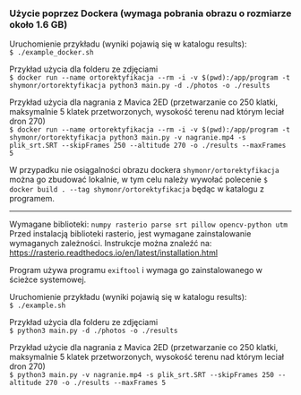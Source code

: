 ### Użycie poprzez Dockera (wymaga pobrania obrazu o rozmiarze około 1.6 GB)

Uruchomienie przykładu (wyniki pojawią się w katalogu results):  
`$ ./example_docker.sh`

Przykład użycia dla folderu ze zdjęciami  
`$ docker run --name ortorektyfikacja --rm -i -v $(pwd):/app/program -t shymonr/ortorektyfikacja python3 main.py -d ./photos -o ./results`  
  
Przykład użycia dla nagrania z Mavica 2ED (przetwarzanie co 250 klatki, maksymalnie 5 klatek przetworzonych, wysokość terenu nad którym leciał dron 270)  
`$ docker run --name ortorektyfikacja --rm -i -v $(pwd):/app/program -t shymonr/ortorektyfikacja python3 main.py -v nagranie.mp4 -s plik_srt.SRT --skipFrames 250 --altitude 270 -o ./results --maxFrames 5`    


W przypadku nie osiągalności obrazu dockera `shymonr/ortorektyfikacja` można go zbudować lokalnie, w tym celu należy wywołać polecenie `$ docker build . --tag shymonr/ortorektyfikacja` będąc w katalogu z programem.

---

Wymagane biblioteki:
`numpy rasterio parse srt pillow opencv-python utm`  
Przed instalacją biblioteki rasterio, jest wymagane zainstalowanie wymaganych zależności. Instrukcje można znaleźć na: https://rasterio.readthedocs.io/en/latest/installation.html

Program używa programu `exiftool` i wymaga go zainstalowanego w ścieżce systemowej.

Uruchomienie przykładu (wyniki pojawią się w katalogu results):  
`$ ./example.sh`

Przykład użycia dla folderu ze zdjęciami  
`$ python3 main.py -d ./photos -o ./results`

Przykład użycie dla nagrania z Mavica 2ED (przetwarzanie co 250 klatki, maksymalnie 5 klatek przetworzonych, wysokość terenu nad którym leciał dron 270)  
`$ python3 main.py -v nagranie.mp4 -s plik_srt.SRT --skipFrames 250 --altitude 270 -o ./results --maxFrames 5`